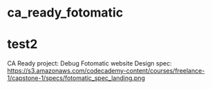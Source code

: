 # ca_ready_fotomatic
# test2
CA Ready project: Debug Fotomatic website
Design spec:
https://s3.amazonaws.com/codecademy-content/courses/freelance-1/capstone-1/specs/fotomatic_spec_landing.png
